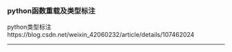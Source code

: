 ### python函数重载及类型标注

python类型标注https://blog.csdn.net/weixin_42060232/article/details/107462024



------

